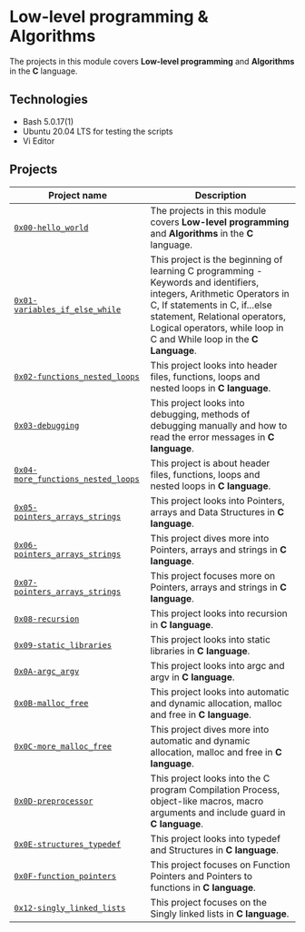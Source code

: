 # Low-level programming & Algorithms

The projects in this module covers **Low-level programming** and **Algorithms** in the **C** language.

## Technologies
* Bash 5.0.17(1)
* Ubuntu 20.04 LTS for testing the scripts
* Vi Editor

## Projects

| Project name | Description |
| ------------ | ----------- |
| [`0x00-hello_world`](https://github.com/rise-code-sleep/alx-low_level_programming/tree/master/0x00-hello_world) | The projects in this module covers **Low-level programming** and **Algorithms** in the **C** language. |
| [`0x01-variables_if_else_while`](https://github.com/rise-code-sleep/alx-low_level_programming/tree/master/0x01-variables_if_else_while) | This project is the beginning of learning C programming - Keywords and identifiers, integers, Arithmetic Operators in C, If statements in C, if…else statement, Relational operators, Logical operators, while loop in C and While loop in the **C Language**. |
| [`0x02-functions_nested_loops`](https://github.com/rise-code-sleep/alx-low_level_programming/tree/master/0x02-functions_nested_loops) | This project looks into header files, functions, loops and nested loops in **C language**. |
| [`0x03-debugging`](https://github.com/rise-code-sleep/alx-low_level_programming/tree/master/0x03-debugging) | This project looks into debugging, methods of debugging manually and how to read the error messages in **C language**. |
| [`0x04-more_functions_nested_loops`](https://github.com/rise-code-sleep/alx-low_level_programming/tree/master/0x04-more_functions_nested_loops) | This project is about header files, functions, loops and nested loops in **C language**. |
| [`0x05-pointers_arrays_strings`](https://github.com/rise-code-sleep/alx-low_level_programming/tree/master/0x05-pointers_arrays_strings) | This project looks into Pointers, arrays and Data Structures in **C language**. |
| [`0x06-pointers_arrays_strings`](https://github.com/rise-code-sleep/alx-low_level_programming/tree/master/0x06-pointers_arrays_strings) | This project dives more into Pointers, arrays and strings in **C language**. |
| [`0x07-pointers_arrays_strings`](https://github.com/rise-code-sleep/alx-low_level_programming/tree/master/0x07-pointers_arrays_strings) | This project focuses more on Pointers, arrays and strings in **C language**. |
| [`0x08-recursion`](https://github.com/rise-code-sleep/alx-low_level_programming/tree/master/0x08-recursion) | This project looks into recursion in **C language**. |
| [`0x09-static_libraries`](https://github.com/rise-code-sleep/alx-low_level_programming/tree/master/0x09-static_libraries) | This project looks into static libraries in **C language**. |
| [`0x0A-argc_argv`](https://github.com/rise-code-sleep/alx-low_level_programming/tree/master/0x0A-argc_argv) | This project looks into argc and argv in **C language**. |
| [`0x0B-malloc_free`](https://github.com/rise-code-sleep/alx-low_level_programming/tree/master/0x0B-malloc_free) | This project looks into automatic and dynamic allocation, malloc and free in **C language**. |
| [`0x0C-more_malloc_free`](https://github.com/rise-code-sleep/alx-low_level_programming/tree/master/0x0C-more_malloc_free) | This project dives more into automatic and dynamic allocation, malloc and free in **C language**. |
| [`0x0D-preprocessor`](https://github.com/rise-code-sleep/alx-low_level_programming/tree/master/0x0D-preprocessor) | This project looks into the C program Compilation Process, object-like macros, macro arguments and include guard in **C language**. |
| [`0x0E-structures_typedef`](https://github.com/rise-code-sleep/alx-low_level_programming/tree/master/0x0E-structures_typedef) | This project looks into typedef and Structures in **C language**. |
| [`0x0F-function_pointers`](https://github.com/rise-code-sleep/alx-low_level_programming/tree/master/0x0F-function_pointers) | This project focuses on Function Pointers and Pointers to functions in **C language**. |
| [`0x12-singly_linked_lists`](https://github.com/rise-code-sleep/alx-low_level_programming/tree/master/0x12-singly_linked_lists) | This project focuses on the Singly linked lists in **C language**. |
